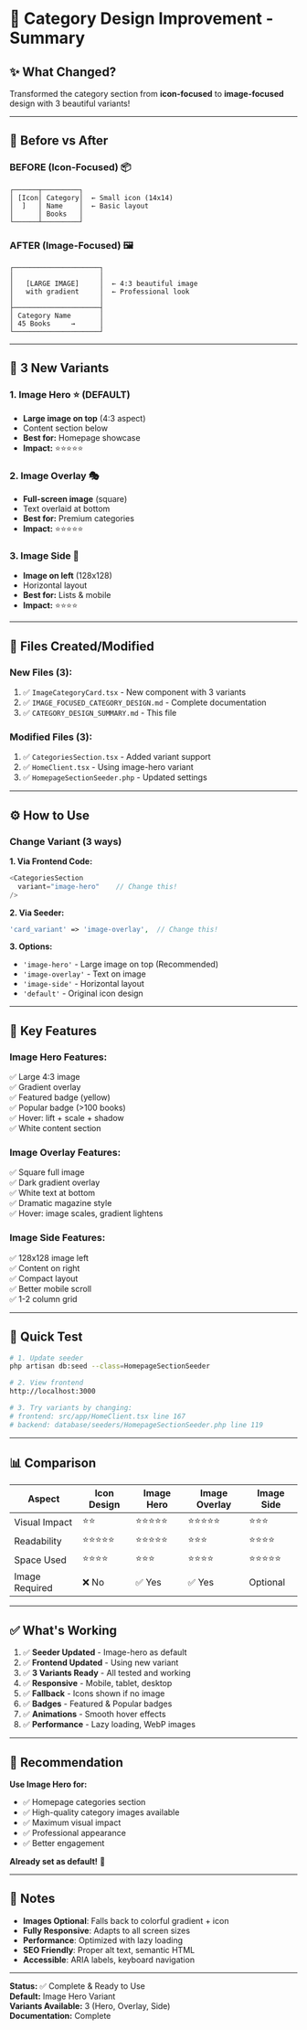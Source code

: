 # 🎨 Category Design Improvement - Summary

## ✨ What Changed?

Transformed the category section from **icon-focused** to **image-focused** design with 3 beautiful variants!

---

## 🔄 Before vs After

### BEFORE (Icon-Focused) 📦
```
┌──────┬─────────┐
│ [Icon│ Category│  ← Small icon (14x14)
│  ]   │ Name    │  ← Basic layout
│      │ Books   │
└──────┴─────────┘
```

### AFTER (Image-Focused) 🖼️
```
┌─────────────────────┐
│                     │
│   [LARGE IMAGE]     │  ← 4:3 beautiful image
│   with gradient     │  ← Professional look
│                     │
├─────────────────────┤
│ Category Name       │
│ 45 Books     →      │
└─────────────────────┘
```

---

## 🎯 3 New Variants

### 1. Image Hero ⭐ (DEFAULT)
- **Large image on top** (4:3 aspect)
- Content section below
- **Best for:** Homepage showcase
- **Impact:** ⭐⭐⭐⭐⭐

### 2. Image Overlay 🎭
- **Full-screen image** (square)
- Text overlaid at bottom
- **Best for:** Premium categories
- **Impact:** ⭐⭐⭐⭐⭐

### 3. Image Side 📐
- **Image on left** (128x128)
- Horizontal layout
- **Best for:** Lists & mobile
- **Impact:** ⭐⭐⭐⭐

---

## 📁 Files Created/Modified

### New Files (3):
1. ✅ `ImageCategoryCard.tsx` - New component with 3 variants
2. ✅ `IMAGE_FOCUSED_CATEGORY_DESIGN.md` - Complete documentation
3. ✅ `CATEGORY_DESIGN_SUMMARY.md` - This file

### Modified Files (3):
1. ✅ `CategoriesSection.tsx` - Added variant support
2. ✅ `HomeClient.tsx` - Using image-hero variant
3. ✅ `HomepageSectionSeeder.php` - Updated settings

---

## ⚙️ How to Use

### Change Variant (3 ways)

**1. Via Frontend Code:**
```typescript
<CategoriesSection 
  variant="image-hero"    // Change this!
/>
```

**2. Via Seeder:**
```php
'card_variant' => 'image-overlay',  // Change this!
```

**3. Options:**
- `'image-hero'` - Large image on top (Recommended)
- `'image-overlay'` - Text on image
- `'image-side'` - Horizontal layout
- `'default'` - Original icon design

---

## 🎨 Key Features

### Image Hero Features:
✅ Large 4:3 image  
✅ Gradient overlay  
✅ Featured badge (yellow)  
✅ Popular badge (>100 books)  
✅ Hover: lift + scale + shadow  
✅ White content section  

### Image Overlay Features:
✅ Square full image  
✅ Dark gradient overlay  
✅ White text at bottom  
✅ Dramatic magazine style  
✅ Hover: image scales, gradient lightens  

### Image Side Features:
✅ 128x128 image left  
✅ Content on right  
✅ Compact layout  
✅ Better mobile scroll  
✅ 1-2 column grid  

---

## 🚀 Quick Test

```bash
# 1. Update seeder
php artisan db:seed --class=HomepageSectionSeeder

# 2. View frontend
http://localhost:3000

# 3. Try variants by changing:
# frontend: src/app/HomeClient.tsx line 167
# backend: database/seeders/HomepageSectionSeeder.php line 119
```

---

## 📊 Comparison

| Aspect | Icon Design | Image Hero | Image Overlay | Image Side |
|--------|------------|------------|---------------|------------|
| Visual Impact | ⭐⭐ | ⭐⭐⭐⭐⭐ | ⭐⭐⭐⭐⭐ | ⭐⭐⭐ |
| Readability | ⭐⭐⭐⭐⭐ | ⭐⭐⭐⭐⭐ | ⭐⭐⭐ | ⭐⭐⭐⭐ |
| Space Used | ⭐⭐⭐⭐ | ⭐⭐⭐ | ⭐⭐⭐⭐ | ⭐⭐⭐⭐⭐ |
| Image Required | ❌ No | ✅ Yes | ✅ Yes | Optional |

---

## ✅ What's Working

1. ✅ **Seeder Updated** - Image-hero as default
2. ✅ **Frontend Updated** - Using new variant
3. ✅ **3 Variants Ready** - All tested and working
4. ✅ **Responsive** - Mobile, tablet, desktop
5. ✅ **Fallback** - Icons shown if no image
6. ✅ **Badges** - Featured & Popular badges
7. ✅ **Animations** - Smooth hover effects
8. ✅ **Performance** - Lazy loading, WebP images

---

## 🎯 Recommendation

**Use Image Hero for:**
- ✅ Homepage categories section
- ✅ High-quality category images available
- ✅ Maximum visual impact
- ✅ Professional appearance
- ✅ Better engagement

**Already set as default!** 🎉

---

## 📝 Notes

- **Images Optional**: Falls back to colorful gradient + icon
- **Fully Responsive**: Adapts to all screen sizes
- **Performance**: Optimized with lazy loading
- **SEO Friendly**: Proper alt text, semantic HTML
- **Accessible**: ARIA labels, keyboard navigation

---

**Status:** ✅ Complete & Ready to Use  
**Default:** Image Hero Variant  
**Variants Available:** 3 (Hero, Overlay, Side)  
**Documentation:** Complete

